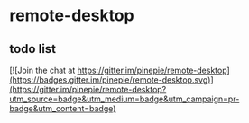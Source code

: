 # remote-desktop
## todo list

[![Join the chat at https://gitter.im/pinepie/remote-desktop](https://badges.gitter.im/pinepie/remote-desktop.svg)](https://gitter.im/pinepie/remote-desktop?utm_source=badge&utm_medium=badge&utm_campaign=pr-badge&utm_content=badge)
